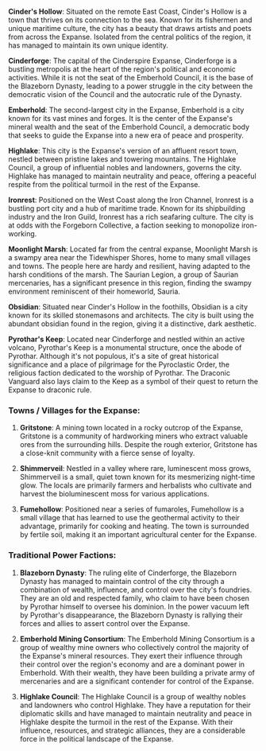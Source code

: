 **Cinder's Hollow**: Situated on the remote East Coast, Cinder's Hollow is a town that thrives on its connection to the sea. Known for its fishermen and unique maritime culture, the city has a beauty that draws artists and poets from across the Expanse. Isolated from the central politics of the region, it has managed to maintain its own unique identity.

**Cinderforge**: The capital of the Cinderspire Expanse, Cinderforge is a bustling metropolis at the heart of the region's political and economic activities. While it is not the seat of the Emberhold Council, it is the base of the Blazeborn Dynasty, leading to a power struggle in the city between the democratic vision of the Council and the autocratic rule of the Dynasty.

**Emberhold**: The second-largest city in the Expanse, Emberhold is a city known for its vast mines and forges. It is the center of the Expanse's mineral wealth and the seat of the Emberhold Council, a democratic body that seeks to guide the Expanse into a new era of peace and prosperity.

**Highlake**: This city is the Expanse's version of an affluent resort town, nestled between pristine lakes and towering mountains. The Highlake Council, a group of influential nobles and landowners, governs the city. Highlake has managed to maintain neutrality and peace, offering a peaceful respite from the political turmoil in the rest of the Expanse.

**Ironrest**: Positioned on the West Coast along the Iron Channel, Ironrest is a bustling port city and a hub of maritime trade. Known for its shipbuilding industry and the Iron Guild, Ironrest has a rich seafaring culture. The city is at odds with the Forgeborn Collective, a faction seeking to monopolize iron-working.

**Moonlight Marsh**: Located far from the central expanse, Moonlight Marsh is a swampy area near the Tidewhisper Shores, home to many small villages and towns. The people here are hardy and resilient, having adapted to the harsh conditions of the marsh. The Saurian Legion, a group of Saurian mercenaries, has a significant presence in this region, finding the swampy environment reminiscent of their homeworld, Sauria.

**Obsidian**: Situated near Cinder's Hollow in the foothills, Obsidian is a city known for its skilled stonemasons and architects. The city is built using the abundant obsidian found in the region, giving it a distinctive, dark aesthetic.

**Pyrothar's Keep**: Located near Cinderforge and nestled within an active volcano, Pyrothar's Keep is a monumental structure, once the abode of Pyrothar. Although it's not populous, it's a site of great historical significance and a place of pilgrimage for the Pyroclastic Order, the religious faction dedicated to the worship of Pyrothar. The Draconic Vanguard also lays claim to the Keep as a symbol of their quest to return the Expanse to draconic rule.

### Towns / Villages for the Expanse:

1.  **Gritstone**: A mining town located in a rocky outcrop of the Expanse, Gritstone is a community of hardworking miners who extract valuable ores from the surrounding hills. Despite the rough exterior, Gritstone has a close-knit community with a fierce sense of loyalty.
    
2.  **Shimmerveil**: Nestled in a valley where rare, luminescent moss grows, Shimmerveil is a small, quiet town known for its mesmerizing night-time glow. The locals are primarily farmers and herbalists who cultivate and harvest the bioluminescent moss for various applications.
    
3.  **Fumehollow**: Positioned near a series of fumaroles, Fumehollow is a small village that has learned to use the geothermal activity to their advantage, primarily for cooking and heating. The town is surrounded by fertile soil, making it an important agricultural center for the Expanse.
    

### Traditional Power Factions:

1.  **Blazeborn Dynasty**: The ruling elite of Cinderforge, the Blazeborn Dynasty has managed to maintain control of the city through a combination of wealth, influence, and control over the city's foundries. They are an old and respected family, who claim to have been chosen by Pyrothar himself to oversee his dominion. In the power vacuum left by Pyrothar's disappearance, the Blazeborn Dynasty is rallying their forces and allies to assert control over the Expanse.
    
2.  **Emberhold Mining Consortium**: The Emberhold Mining Consortium is a group of wealthy mine owners who collectively control the majority of the Expanse's mineral resources. They exert their influence through their control over the region's economy and are a dominant power in Emberhold. With their wealth, they have been building a private army of mercenaries and are a significant contender for control of the Expanse.
    
3.  **Highlake Council**: The Highlake Council is a group of wealthy nobles and landowners who control Highlake. They have a reputation for their diplomatic skills and have managed to maintain neutrality and peace in Highlake despite the turmoil in the rest of the Expanse. With their influence, resources, and strategic alliances, they are a considerable force in the political landscape of the Expanse.